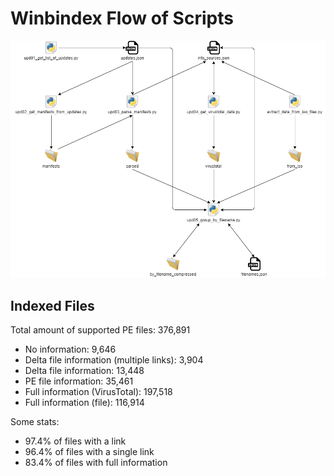 # Winbindex Flow of Scripts

![winbindex-scripts-flow.png](winbindex-scripts-flow.png)

## Indexed Files

<!--FileStats-->
Total amount of supported PE files: 376,891

* No information: 9,646
* Delta file information (multiple links): 3,904
* Delta file information: 13,448
* PE file information: 35,461
* Full information (VirusTotal): 197,518
* Full information (file): 116,914

Some stats:

* 97.4% of files with a link
* 96.4% of files with a single link
* 83.4% of files with full information
<!--/FileStats-->
